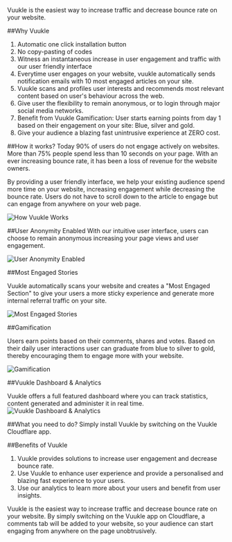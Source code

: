 Vuukle is the easiest way to increase traffic and decrease bounce rate on your website.

##Why Vuukle

1.	Automatic one click installation button
2.	No copy-pasting of codes
3.	Witness an instantaneous increase in user engagement and traffic with our user friendly interface
4.	Everytime user engages  on your website, vuukle automatically sends notification emails with 10 most engaged articles on your site.
5.	Vuukle scans and profiles user interests and recommends most relevant content based on user's behaviour across the web. 
6.	Give user the flexibility to remain anonymous, or to login through major social media networks.
7.	Benefit from Vuukle Gamification: User starts earning points from day 1 based on their engagement on your site: Blue, silver and gold.
8.	Give your audience a blazing fast unintrusive experience at ZERO cost.

	
	
##How it works?
Today 90% of users do not engage actively on websites. More than 75% people spend less than 10 seconds on your page. With an ever increasing bounce rate, it has been a loss of revenue for the website owners. 

By providing a user friendly interface, we help your existing audience spend more time on your website, increasing engagement while decreasing the bounce rate. Users do not have to scroll down to the article to engage but can engage from anywhere on your web page.

![How Vuukle Works](/images/apps/vuukle/howitworks.png "Screenshot")



##User Anonymity Enabled
With our intuitive user interface, users can choose to remain anonymous increasing your page views and user engagement.

![User Anonymity Enabled](/images/apps/vuukle/user_anonymity.png "Screenshot")



##Most Engaged Stories

Vuukle automatically scans your website and creates a "Most Engaged Section" to give your users a more sticky experience and generate more internal referral traffic on your site.

![Most Engaged Stories](/images/apps/vuukle/most_engaged_stories.png "Screenshot")



##Gamification

Users earn points based on their comments, shares and votes. Based on their daily user interactions user can graduate from blue to silver to gold, thereby encouraging them to engage more with your website.

![Gamification](/images/apps/vuukle/gamification.png "Screenshot")



##Vuukle Dashboard & Analytics

Vuukle offers a full featured dashboard where you can track statistics, content generated and administer it in real time.
![Vuukle Dashboard & Analytics](/images/apps/vuukle/analytics.png "Screenshot")



##What you need to do?
Simply install Vuukle by switching on the Vuukle Cloudflare app.



##Benefits of Vuukle
1.	Vuukle provides solutions to increase user engagement and decrease bounce rate.
2.	Use Vuukle to enhance user experience and provide a personalised and blazing fast experience to your users.
3.	Use our analytics to learn more about your users and benefit from user insights.
	
	
Vuukle is the easiest way to increase traffic and decrease bounce rate on your website. By simply switching on the Vuukle app on Cloudflare, a comments tab will be added to your website, so your audience can start engaging from anywhere on the page unobtrusively.
